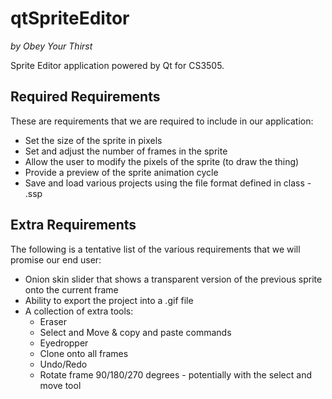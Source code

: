 # qtSpriteEditor

*by Obey Your Thirst*

Sprite Editor application powered by Qt for CS3505.

## Required Requirements

These are requirements that we are required to include in our application:

* Set the size of the sprite in pixels
* Set and adjust the number of frames in the sprite
* Allow the user to modify the pixels of the sprite (to draw the thing)
* Provide a preview of the sprite animation cycle
* Save and load various projects using the file format defined in class - .ssp

## Extra Requirements

The following is a tentative list of the various requirements that we will promise our end user:

* Onion skin slider that shows a transparent version of the previous sprite onto the current frame
* Ability to export the project into a .gif file
* A collection of extra tools:
    * Eraser
    * Select and Move & copy and paste commands
    * Eyedropper
    * Clone onto all frames
    * Undo/Redo
    * Rotate frame 90/180/270 degrees - potentially with the select and move tool

